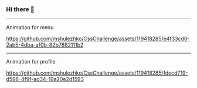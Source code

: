### Hi there 👋

---
Animation for menu

https://github.com/mshulezhko/CssChallenge/assets/119418285/e4f33cd0-2ab5-4dba-af0b-82b7882111b2



---
Animation for profile

https://github.com/mshulezhko/CssChallenge/assets/119418285/fdecd719-d598-4f9f-ad34-19a20e2d1593

